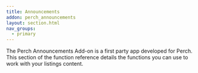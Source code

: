 ```yaml
---
title: Announcements
addon: perch_announcements
layout: section.html
nav_groups:
  - primary
---
```


The Perch Announcements Add-on is a first party app developed for Perch.
This section of the function reference details the functions you can use to work with your listings content.
